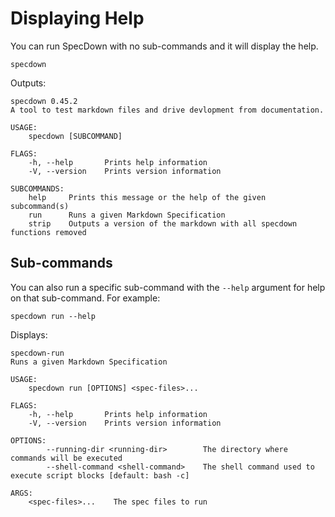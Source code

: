 # Displaying Help

You can run SpecDown with no sub-commands and it will display the help.

```shell,script(name="with-no-args")
specdown
```

Outputs:

```,verify(script_name="with-no-args", stream=stderr)
specdown 0.45.2
A tool to test markdown files and drive devlopment from documentation.

USAGE:
    specdown [SUBCOMMAND]

FLAGS:
    -h, --help       Prints help information
    -V, --version    Prints version information

SUBCOMMANDS:
    help     Prints this message or the help of the given subcommand(s)
    run      Runs a given Markdown Specification
    strip    Outputs a version of the markdown with all specdown functions removed
```

## Sub-commands

You can also run a specific sub-command with the `--help` argument for help on that sub-command.
For example:

```shell,script(name="run-with-help")
specdown run --help
```

Displays:

```,verify(script_name="run-with-help")
specdown-run 
Runs a given Markdown Specification

USAGE:
    specdown run [OPTIONS] <spec-files>...

FLAGS:
    -h, --help       Prints help information
    -V, --version    Prints version information

OPTIONS:
        --running-dir <running-dir>        The directory where commands will be executed
        --shell-command <shell-command>    The shell command used to execute script blocks [default: bash -c]

ARGS:
    <spec-files>...    The spec files to run
```
